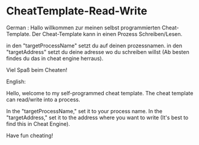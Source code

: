 # CheatTemplate-Read-Write
German :
Hallo willkommen zur meinen selbst programmierten Cheat-Template.
Der Cheat-Template kann in einen Prozess Schreiben/Lesen.

in den "targetProcessName" setzt du auf deinen prozessnamen.
in den "targetAddress" setzt du deine adresse wo du schreiben willst (Ab besten findes du das in cheat engine herraus).

Viel Spaß beim Cheaten!

English:

Hello, welcome to my self-programmed cheat template.
The cheat template can read/write into a process.

In the "targetProcessName," set it to your process name.
In the "targetAddress," set it to the address where you want to write (It's best to find this in Cheat Engine).

Have fun cheating!
